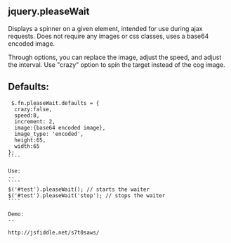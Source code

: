 jquery.pleaseWait
--
Displays a spinner on a given element, intended for use during ajax requests. Does not require any images or css classes, uses a base64 encoded image.

Through options, you can replace the image, adjust the speed, and adjust the interval. Use "crazy" option to spin the target instead of the cog image.

Defaults:
--
`````
 $.fn.pleaseWait.defaults = {
  crazy:false,
  speed:8,
  increment: 2,
  image:{base64 encoded image},
  image_type: 'encoded',
  height:65,
  width:65
};
````

Use:
--
````
$('#test').pleaseWait(); // starts the waiter
$('#test').pleaseWait('stop'); // stops the waiter
````

Demo:
--

http://jsfiddle.net/s7t0saws/
